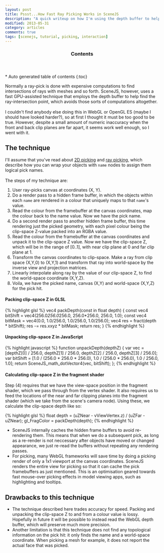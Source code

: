 ```yaml
---
layout: post
title: Pssst...How Fast Ray Picking Works in SceneJS
description: "A quick writeup on how I'm using the depth buffer to help find ray-intersects and avoid expensive intersection calculations"
modified: 2013-05-31
category: articles
comments: true
tags: [scenejs, tutorial, picking, interaction]
---
```


<section id="table-of-contents" class="toc">
  <header>
    <h3>Contents</h3>
  </header>
<div id="drawer" markdown="1">
*  Auto generated table of contents
{:toc}
</div>
</section><!-- /#table-of-contents -->

Normally a ray-pick is done with expensive computations to find intersections of rays with meshes and so forth.
SceneJS, however, uses a fast GPU-assisted technique that employs the depth buffer to help find the ray-intersection point, which
 avoids those sorts of computations altogether.
 <br><br>
I couldn't find anybody else doing this in WebGL or OpenGL ES (maybe I should have looked harder?), so at first I thought
it must be too good to be true. However, despite a small amount of numeric inaccuracy when the front and back clip planes
are far apart, it seems work well enough, so I went with it.

## The technique
I'll assume that you've read about [2D picking]({{site.url}}/articles/scenejs-picking)
and [ray picking]({{site.url}}/articles/scenejs-ray-picking), which describe how you can wrap your objects with ```name```
nodes to assign them logical pick names.
<br><br>
The steps of my technique are:

1. User ray-picks canvas at coordinates (X, Y).
2. Do a render pass to a hidden frame buffer, in which the objects within each ```name``` are rendered in a colour that
uniquely maps to that ```name```'s value.
3. Read the colour from the framebuffer at the canvas coordinates, map the colour back to the name value. Now we have the pick name.
4. Do a second render pass to another hidden frame buffer, this time rendering just the picked geometry, with each pixel
colour being the clip-space Z-value packed into an RGBA value.
5. Read the colour from the framebuffer at the canvas coordinates and unpack it to the clip-space Z value. Now we have the
clip-space Z, which will be in the range of [0..1], with near clip plane at 0 and far clip plane at 1.
6. Transform the canvas coordinates to clip-space. Make a ray from clip space (X,Y,0) to (X,Y,1) and transform that ray
into world-space by the inverse view and projection matrices.
7. Linearly interpolate along ray by the value of our clip-space Z, to find the world-space coordinate (X,Y,Z).
8. Voila, we have the picked name, canvas (X,Y) and world-space (X,Y,Z) for the pick hit.

#### Packing clip-space Z in GLSL

{% highlight glsl %}
vec4 packDepth(const in float depth) {
    const vec4 bitShift = vec4(256.0*256.0*256.0, 256.0*256.0, 256.0, 1.0);
    const vec4 bitMask  = vec4(0.0, 1.0/256.0, 1.0/256.0, 1.0/256.0);
    vec4 res = fract(depth * bitShift);
    res -= res.xxyz * bitMask;
    return res;
}
{% endhighlight %}

#### Unpacking clip-space Z in JavaScript

{% highlight javascript %}
function unpackDepth(depthZ) {
    var vec = [depthZ[0] / 256.0, depthZ[1] / 256.0, depthZ[2] / 256.0, depthZ[3] / 256.0];
    var bitShift = [1.0 / (256.0 * 256.0 * 256.0), 1.0 / (256.0 * 256.0), 1.0 / 256.0, 1.0];
    return SceneJS_math_dotVector4(vec, bitShift);
};
{% endhighlight %}

#### Calculating clip-space Z in the fragment shader
Step (4) requires that we have the view-space position in the fragment shader, which we pass through from the vertex shader. It also requires us to feed the locations of the near and far clipping planes into the fragment shader (which we take from the scene's camera node). Using these, we calculate the clip-space depth like so:

{% highlight glsl %}
float depth = (uZNear - vViewVertex.z) / (uZFar - uZNear);
gl_FragColor = packDepth(depth);
{% endhighlight %}

* SceneJS internally caches the hidden frame buffers to avoid re-rendering them. This means that when we do a subsequent pick, as long as a re-render is not neccessary after objects have moved or changed appearance, we just re-read the buffers without repeating any rendering passes.
* For picking, many WebGL frameworks will save time by doing a picking render of only a 1x1 viewport at the canvas coordinates. SceneJS renders the entire view for picking so that it can cache the pick framebuffers as just mentioned. This is an optimisation geared towards fast mouse-over picking effects in model viewing apps, such as highlighting and tooltips.

## Drawbacks to this technique

* The technique described here trades accuracy for speed. Packing and unpacking the clip-space Z to and from a colour value is lossy. Hopefully in future it will be possible to instead read the WebGL depth buffer, which will preserve much more precision.
* Another limitation is that this technique does not find any topological information on the pick hit: it only finds the name and a world-space coordinate. When picking a mesh for example, it does not report the actual face that was picked.
